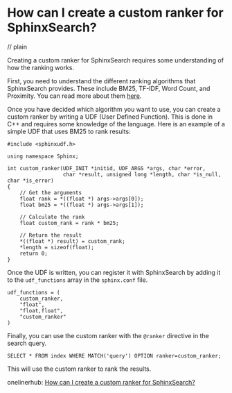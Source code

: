 # How can I create a custom ranker for SphinxSearch?
// plain

Creating a custom ranker for SphinxSearch requires some understanding of how the ranking works.

First, you need to understand the different ranking algorithms that SphinxSearch provides. These include BM25, TF-IDF, Word Count, and Proximity. You can read more about them [here](http://sphinxsearch.com/docs/current.html#conf-ranker).

Once you have decided which algorithm you want to use, you can create a custom ranker by writing a UDF (User Defined Function). This is done in C++ and requires some knowledge of the language. Here is an example of a simple UDF that uses BM25 to rank results:

```
#include <sphinxudf.h>

using namespace Sphinx;

int custom_ranker(UDF_INIT *initid, UDF_ARGS *args, char *error,
                  char *result, unsigned long *length, char *is_null, char *is_error)
{
    // Get the arguments
    float rank = *((float *) args->args[0]);
    float bm25 = *((float *) args->args[1]);

    // Calculate the rank
    float custom_rank = rank * bm25;

    // Return the result
    *((float *) result) = custom_rank;
    *length = sizeof(float);
    return 0;
}
```

Once the UDF is written, you can register it with SphinxSearch by adding it to the `udf_functions` array in the `sphinx.conf` file.

```
udf_functions = (
    custom_ranker,
    "float",
    "float,float",
    "custom_ranker"
)
```

Finally, you can use the custom ranker with the `@ranker` directive in the search query.

```
SELECT * FROM index WHERE MATCH('query') OPTION ranker=custom_ranker;
```

This will use the custom ranker to rank the results.

onelinerhub: [How can I create a custom ranker for SphinxSearch?](https://onelinerhub.com/sphinxsearch/how-can-i-create-a-custom-ranker-for-sphinxsearch)
